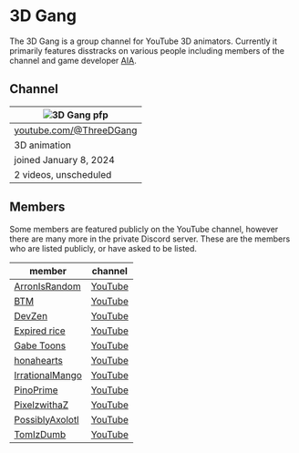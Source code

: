 # 3D Gang

The 3D Gang is a group channel for YouTube 3D animators. Currently it primarily features disstracks on various people including members of the channel and game developer [AIA](/aia).

## Channel

|![3D Gang pfp](https://yt3.googleusercontent.com/0ZQl7T6KjxRWa7KsRN7Q3wwmjKxovr4Ydxb8RHNhW1nlmHGYF5111HsqmwZtI262pzJSTf2xBw=s176-c-k-c0x00ffffff-no-rj)|
|--------|
|[youtube.com/@ThreeDGang](https://www.youtube.com/@ThreeDGang)|
|3D animation|
|joined January 8, 2024|
|2 videos, unscheduled|

## Members

Some members are featured publicly on the YouTube channel, however there are many more in the private Discord server. These are the members who are listed publicly, or have asked to be listed.

|member|channel|
|------|-------|
|[ArronIsRandom](/ayroron)|[YouTube](https://www.youtube.com/@ayroron)|
|[BTM](/btm)|[YouTube](https://www.youtube.com/@BTMYYY)|
|[DevZen](/devzen)|[YouTube](https://www.youtube.com/@DevZen0)|
|[Expired rice](/expired_rice)|[YouTube](https://www.youtube.com/@Expired_rice)|
|[Gabe Toons](/gabetoons)|[YouTube](https://www.youtube.com/@GabeToons)|
|[honahearts](/honahearts)|[YouTube](https://www.youtube.com/@honahearts)|
|[IrrationalMango](/irrationalmango)|[YouTube](https://www.youtube.com/@IrrationalMango)|
|[PinoPrime](/pinoprime)|[YouTube](https://www.youtube.com/@PinoPrime)|
|[PixelzwithaZ](/pixelzwithaz)|[YouTube](https://www.youtube.com/@pixelzwithaz)|
|[PossiblyAxolotl](/youtube)|[YouTube](https://www.youtube.com/@PossiblyAxolotl)|
|[TomIzDumb](/tomizdumb)|[YouTube](https://www.youtube.com/@TomIzDumb)|
